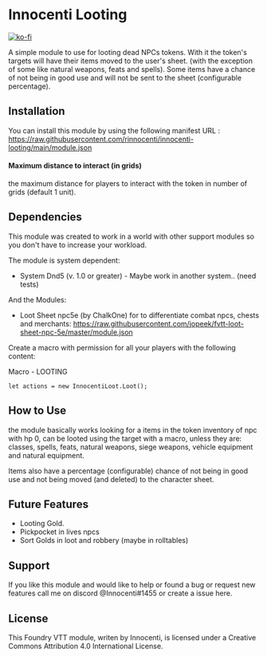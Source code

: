 # Innocenti Looting

[![ko-fi](https://www.ko-fi.com/img/githubbutton_sm.svg)](https://ko-fi.com/D1D02SYZA)

A simple module to use for looting dead NPCs tokens.
With it the token's targets will have their items moved to the user's sheet.
(with the exception of some like natural weapons, feats and spells).
Some items have a chance of not being in good use and will not be sent to the sheet (configurable percentage).

## Installation
You can install this module by using the following manifest URL : https://raw.githubusercontent.com/rinnocenti/innocenti-looting/main/module.json

#### Maximum distance to interact (in grids) 
the maximum distance for players to interact with the token in number of grids (default 1 unit).

## Dependencies
This module was created to work in a world with other support modules so you don't have to increase your workload.

The module is system dependent:
  * System Dnd5 (v. 1.0 or greater) - Maybe work in another system.. (need tests)

And the Modules:
* Loot Sheet npc5e (by ChalkOne) for to differentiate combat npcs, chests and merchants: https://raw.githubusercontent.com/jopeek/fvtt-loot-sheet-npc-5e/master/module.json

Create a macro with permission for all your players with the following content:

Macro - LOOTING

`let actions = new InnocentiLoot.Loot();`

## How to Use
the module basically works looking for a items in the token inventory of npc with hp 0, can be looted using the target with a macro, unless they are:
classes, spells, feats, natural weapons, siege weapons, vehicle equipment and natural equipment.

Items also have a percentage (configurable) chance of not being in good use and not being moved (and deleted) to the character sheet.

## Future Features
* Looting Gold.
* Pickpocket in lives npcs
* Sort Golds in loot and robbery (maybe in rolltables)

## Support
If you like this module and would like to help or found a bug or request new features call me on discord @Innocenti#1455 or create a issue here.

## License
This Foundry VTT module, writen by Innocenti, is licensed under a Creative Commons Attribution 4.0 International License.